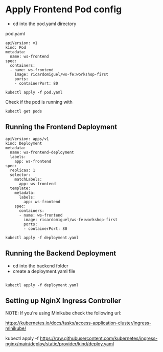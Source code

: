 # Apply Frontend Pod config

- cd into the pod.yaml directory

pod.yaml

```
apiVersion: v1
kind: Pod
metadata:
  name: ws-frontend
spec:
  containers:
  - name: ws-frontend
    image: ricardomiguel/ws-fe:workshop-first
    ports:
    - containerPort: 80
```

```kubectl apply -f pod.yaml```

Check if the pod is running with

```kubectl get pods```


## Running the Frontend Deployment

```
apiVersion: apps/v1
kind: Deployment
metadata:
  name: ws-frontend-deployment
  labels:
    app: ws-frontend
spec:
  replicas: 1
  selector:
    matchLabels:
      app: ws-frontend
  template:
    metadata:
      labels:
        app: ws-frontend
    spec:
      containers:
      - name: ws-frontend
        image: ricardomiguel/ws-fe:workshop-first
        ports:
        - containerPort: 80
```

```kubectl apply -f deployment.yaml```

## Running the Backend Deployment

- cd into the backend folder
- create a deployment.yaml file

```

```

```kubectl apply -f deployment.yaml```


## Setting up NginX Ingress Controller

NOTE: If you're using Minikube check the following url:

https://kubernetes.io/docs/tasks/access-application-cluster/ingress-minikube/


kubectl apply -f https://raw.githubusercontent.com/kubernetes/ingress-nginx/main/deploy/static/provider/kind/deploy.yaml
